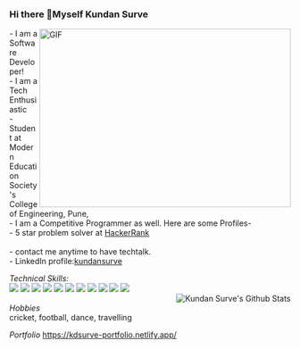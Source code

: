 
### Hi there 👋Myself Kundan Surve

<img align="right" alt="GIF" src="https://cdn.dribbble.com/users/1235346/screenshots/3252385/job.gif" width="450" height="320" />
- I am a Software Developer!
<br />
- I am a Tech Enthusiastic
<br />
- Student at Modern Education Society's College of Engineering, Pune,
<br />
- I am a Competitive Programmer as well. Here are some Profiles-
  <br />
  - 5 star problem solver at <a href="https://www.hackerrank.com/kundansurve01">HackerRank</a>
<br />
<br />
- contact me anytime to have techtalk.
<br />
- LinkedIn profile:<a href="https://www.linkedin.com/in/kundan-surve-593b841aa/">kundansurve</a>
<br />

*Technical Skills:*
<br />
<img src="https://img.icons8.com/color/48/000000/c-plus-plus-logo.png"/> <img src="https://img.icons8.com/color/48/000000/python--v1.png"/> <img src="https://img.icons8.com/color/48/000000/java-coffee-cup-logo--v1.png"/> <img src="https://img.icons8.com/color/48/000000/html-5--v1.png"/> <img src="https://img.icons8.com/color/48/000000/css3.png"/> <img src="https://img.icons8.com/color/48/000000/javascript--v1.png"/> <img src="https://img.icons8.com/officel/40/000000/react.png"/> <img src="https://img.icons8.com/color/48/000000/nodejs.png"/> <img src="https://img.icons8.com/color/48/000000/git.png"/> <img src="https://img.icons8.com/material-outlined/48/ffffff/github.png"/> <img src="https://img.icons8.com/color/48/000000/mongodb.png"/>
<br/>
<img align="right" alt="Kundan Surve's Github Stats" src="https://github-readme-stats.vercel.app/api?username=kundansurve&show_icons=true&hide_border=true&theme=cobalt&count_private=true" />
<br/>
*Hobbies*
<br />
  cricket, football, dance, travelling

*Portfolio* https://kdsurve-portfolio.netlify.app/

